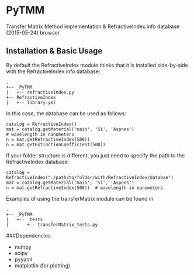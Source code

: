 # PyTMM
Transfer Matrix Method implementation &amp; RefractiveIndex.info database (2015-05-24) browser

## Installation &amp; Basic Usage
By default the RefractiveIndex module thinks that it is installed side-by-side with the RefractiveIndex.info database:
    
    .
    +-- _PyTMM
    |   +-- refractiveIndex.py
    +-- RefractiveIndex
    |   +-- library.yml


In this case, the database can be used as follows:

    catalog = RefractiveIndex()
    mat = catalog.getMaterial('main', 'Si', 'Aspnes')
    # wavelength in nanometers
    n = mat.getRefractiveIndex(500))
    n = mat.getExtinctionCoefficient(500))

If your folder structure is different, you just need to specify the path to the RefractiveIndex database:

    catalog = RefractiveIndex("./path/to/folder/with/RefractiveIndex/databae")
    mat = catalog.getMaterial('main', 'Si', 'Aspnes')
    n = mat.getRefractiveIndex(500))  # wavelength in nanometers


Examples of using the transferMatrix module can be found in

    .
    +-- _PyTMM
    |   +-- _tests
    |       +-- transferMatrix_tests.py


###Dependencies
- numpy
- scipy
- pyyaml
- matplotlib (for plotting)
